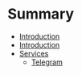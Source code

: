 # Summary

* [Introduction](README.md)
* [Introduction](documentation/Introduction.md)
* [Services](documentation/Services.md)
   * [Telegram](documentation/services/Telegram.md)

